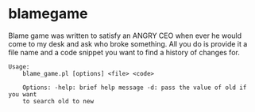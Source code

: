 blamegame
=========
Blame game was written to satisfy an ANGRY CEO when ever he would come to my desk and ask who broke something.
All you do is provide it a file name and a code snippet you want to find a history of changes for.

```
Usage:
    blame_game.pl [options] <file> <code>

    Options: -help: brief help message -d: pass the value of old if you want
    to search old to new
```
